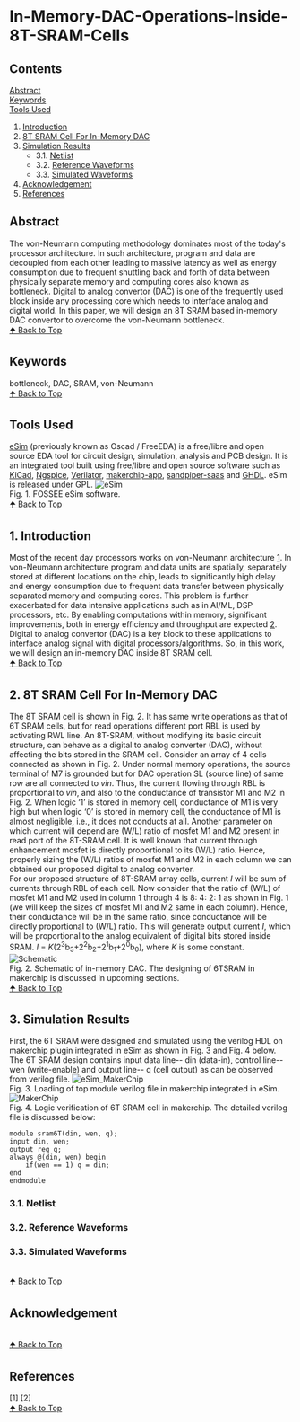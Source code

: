 # In-Memory-DAC-Operations-Inside-8T-SRAM-Cells
## Contents
[Abstract](#abstract)<br>
[Keywords](#keywords)<br>
[Tools Used](#tools-used)<br>
1. [Introduction](#1-introduction)<br>
2. [8T SRAM Cell For In-Memory DAC](#2-8t-sram-cell-for-in-memory-dac)<br>
3. [Simulation Results](#3-simulation-results)<br>
   - 3.1. [Netlist](#31-netlist)<br>
   - 3.2. [Reference Waveforms](#32-reference-waveforms)<br>
   - 3.3. [Simulated Waveforms](#33-simulated-waveforms)<br>
4. [Acknowledgement](#acknowledgement)<br>
5. [References](#references)<br>
## Abstract
The von-Neumann computing methodology dominates most of the today's processor architecture. In such architecture, program and data are decoupled from each other leading to massive latency as well as energy consumption due to frequent shuttling back and forth of data between physically separate memory and computing cores also known as bottleneck. Digital to analog convertor (DAC) is one of the frequently used block inside any processing core which needs to interface analog and digital world. In this paper, we will design an 8T SRAM based in-memory DAC convertor to overcome the von-Neumann bottleneck.
<br>[🠉 Back to Top](#contents)
## Keywords
bottleneck, DAC, SRAM, von-Neumann
<br>[🠉 Back to Top](#contents)
## Tools Used
[eSim](https://esim.fossee.in/home) (previously known as Oscad / FreeEDA) is a free/libre and open source EDA tool for circuit design, simulation, analysis and PCB design. It is an integrated tool built using free/libre and open source software such as [KiCad](http://www.kicad-pcb.org/), [Ngspice](http://ngspice.sourceforge.net/), [Verilator](https://www.veripool.org/verilator/), [makerchip-app](https://pypi.org/project/makerchip-app/), [sandpiper-saas](https://pypi.org/project/sandpiper-saas/) and [GHDL](http://ghdl.free.fr/). eSim is released under GPL.
![eSim](https://user-images.githubusercontent.com/100511409/157074547-e9c855cf-ddaa-41e1-a44f-8071950f172b.jpg)<br>
Fig. 1. FOSSEE eSim software.
<br>[🠉 Back to Top](#contents)
## 1. Introduction
Most of the recent day processors works on von-Neumann architecture [1](#references). In von-Neumann architecture program and data units are spatially, separately stored at different locations on the chip, leads to significantly high delay and energy consumption due to frequent data transfer between physically separated memory and computing cores. This problem is further exacerbated for data intensive applications such as in AI/ML, DSP processors, etc. By enabling computations within memory, significant improvements, both in energy efficiency and throughput are expected [2](#references). Digital to analog convertor (DAC) is a key block to these applications to interface analog signal with digital processors/algorithms. So, in this work, we will design an in-memory DAC inside 8T SRAM cell.
<br>[🠉 Back to Top](#contents)
## 2. 8T SRAM Cell For In-Memory DAC
The 8T SRAM cell is shown in Fig. 2. It has same write operations as that of 6T SRAM cells, but for read operations different port RBL is used by activating RWL line. An 8T-SRAM, without modifying its basic circuit structure, can behave as a digital to analog converter (DAC), without affecting the bits stored in the SRAM cell. Consider an array of 4 cells connected as shown in Fig. 2. Under normal memory operations, the source terminal of M7 is grounded but for DAC operation SL (source line) of same row are all connected to _vin_. Thus, the current flowing through RBL is proportional to _vin_, and also to the conductance of transistor M1 and M2 in Fig. 2. When logic ‘1’ is stored in memory cell, conductance of M1 is very high but when logic ‘0’ is stored in memory cell, the conductance of M1 is almost negligible, i.e., it does not conducts at all. Another parameter on which current will depend are (W/L) ratio of mosfet M1 and M2 present in read port of the 8T-SRAM cell. It is well known that current through enhancement mosfet is directly proportional to its (W/L) ratio. Hence, properly sizing the (W/L) ratios of mosfet M1 and M2 in each column we can obtained our proposed digital to analog converter.<br>
For our proposed structure of 8T-SRAM array cells, current _I_ will be sum of currents through RBL of each cell. Now consider that the ratio of (W/L) of mosfet M1 and M2 used in column 1 through 4 is 8: 4: 2: 1 as shown in Fig. 1 (we will keep the sizes of mosfet M1 and M2 same in each column). Hence, their conductance will be in the same ratio, since conductance will be directly proportional to (W/L) ratio. This will generate output current _I_, which will be proportional to the analog equivalent of digital bits stored inside SRAM. _I_ = _K_(2<sup>3</sup>b<sub>3</sub>+2<sup>2</sup>b<sub>2</sub>+2<sup>1</sup>b<sub>1</sub>+2<sup>0</sup>b<sub>0</sub>), where _K_ is some constant.
![Schematic](https://user-images.githubusercontent.com/100511409/157077638-687b5181-f9a2-4a4a-a796-9710683ec4b7.jpg)<br>
Fig. 2. Schematic of in-memory DAC. The designing of 6TSRAM in makerchip is discussed in upcoming sections.
<br>[🠉 Back to Top](#contents)
## 3. Simulation Results
First, the 6T SRAM were designed and simulated using the verilog HDL on makerchip plugin integrated in eSim as shown in Fig. 3 and Fig. 4 below. The 6T SRAM design contains input data line-- din (data-in), control line-- wen (write-enable) and output line-- q (cell output) as can be observed from verilog file.
![eSim_MakerChip](https://user-images.githubusercontent.com/100511409/157078390-9bc3a44d-3d9d-4aad-866b-332e63c5d125.PNG)<br>
Fig. 3. Loading of top module verilog file in makerchip integrated in eSim.
![MakerChip](https://user-images.githubusercontent.com/100511409/157078492-f89c1abb-96ec-4936-8819-355aac9db590.PNG)<br>
Fig. 4. Logic verification of 6T SRAM cell in makerchip.
The detailed verilog file is discussed below:
```
module sram6T(din, wen, q);
input din, wen;
output reg q;
always @(din, wen) begin
    if(wen == 1) q = din;
end
endmodule
```
### 3.1. Netlist
### 3.2. Reference Waveforms
### 3.3. Simulated Waveforms
<br>[🠉 Back to Top](#contents)
## Acknowledgement
<br>[🠉 Back to Top](#contents)
## References
[1] 
[2]
<br>[🠉 Back to Top](#contents)
